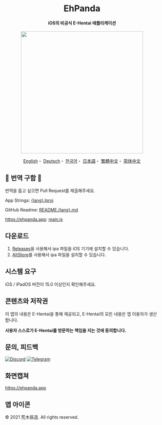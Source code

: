 <h1 align="center">EhPanda</h1>

<h4 align="center">iOS의 비공식 E-Hentai 애플리케이션</h4>

<p align="center">
<img src="https://user-images.githubusercontent.com/31207151/105609404-0acbff00-5de4-11eb-9e88-f3c6e0ba9d44.png" width="400"></img>
</p>

<p align="center">
  <a href="/README.md">English</a>・
  <a href="/READMEs/README.de.md">Deutsch</a>・
  <a href="/READMEs/README.ko.md">한국어</a>・
  <a href="/READMEs/README.jpn.md">日本語</a>・
  <a href="/READMEs/README.cht.md">繁體中文</a>・
  <a href="/READMEs/README.chs.md">简体中文</a>
</p>

## 📢 번역 구함 📢
번역을 돕고 싶으면 Pull Request를 제출해주세요.

App Strings: [{lang}.lproj](/EhPanda/App)

GitHub Readme: [README.{lang}.md](/READMEs)

https://ehpanda.app: [main.js](/ehpanda-vue/src/main.js)

## 다운로드
1. [Releases](https://github.com/arakitatsuzou/EhPanda/releases)을 사용해서 ipa 파일을 iOS 기기에 설치할 수 있습니다.
2. [AltStore](https://altstore.io)를 사용해서 ipa 파일을 설치할 수 있습니다.

## 시스템 요구
iOS / iPadOS 버전이 15.0 이상인지 확인해주세요.

## 콘텐츠와 저작권
이 앱의 내용은 E-Hentai을 통해 제공되고, E-Hentai의 모든 내용은 앱 이용자가 생산합니다.

**사용자 스스로가 E-Hentai를 방문하는 책임을 지는 것에 동의합니다.**

## 문의, 피드백
[![Discord](https://img.shields.io/badge/Discord-7289DA?style=for-the-badge&logo=discord&logoColor=white)](https://discord.gg/BSBE9FCBTq)
[![Telegram](https://img.shields.io/badge/Telegram-2CA5E0?style=for-the-badge&logo=telegram&logoColor=white)](https://t.me/ehpanda)

## 화면캡쳐
https://ehpanda.app

## 앱 아이콘
© 2021 荒木辰造. All rights reserved.
